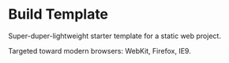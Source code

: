 # Build Template

Super-duper-lightweight starter template for a static web project.

Targeted toward modern browsers: WebKit, Firefox, IE9.

